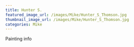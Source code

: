 ```yaml
---
title: Hunter S.
featured_image_url: /images/Mike/Hunter_S_Thomson.jpg
thumbnail_image_url: /images/Mike/Hunter_S_Thomson.jpg
categories: Mike
---
```

Painting info
